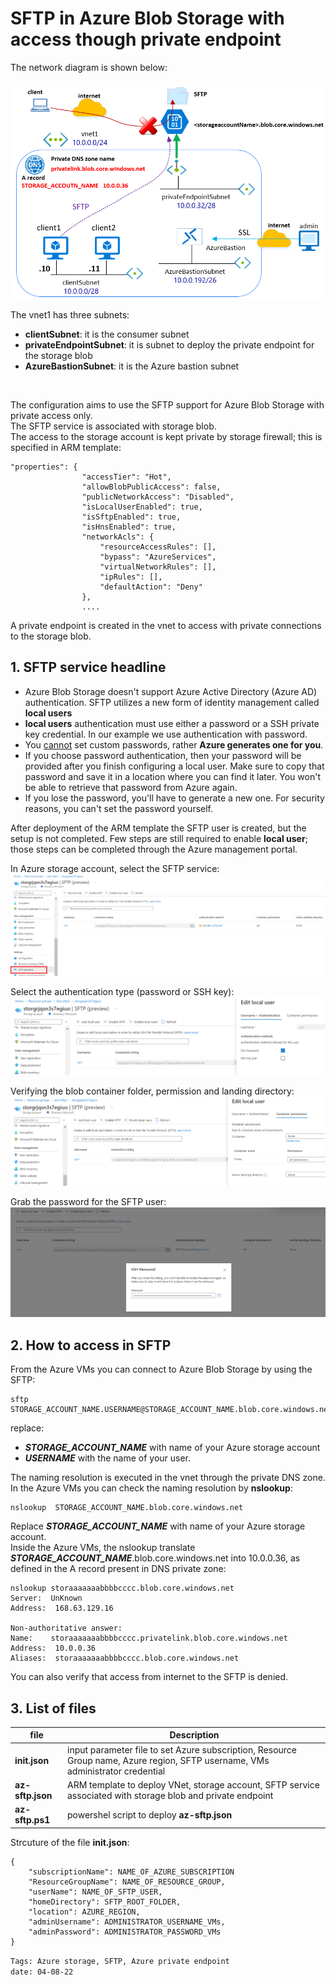 <properties
pageTitle= 'SFTP in Azure Blob Storage with access though private endpoint'
description= "SFTP in Azure Blob Storage with private endpoint"
documentationcenter: na
services=""
documentationCenter="na"
authors="fabferri"
manager=""
editor=""/>

<tags
   ms.service="configuration-Example-Azure"
   ms.devlang="na"
   ms.topic="article"
   ms.tgt_pltfrm="na"
   ms.workload="na"
   ms.date="08/04/2022"
   ms.author="fabferri" />

# SFTP in Azure Blob Storage with access though private endpoint
The network diagram is shown below:

[![1]][1]


The vnet1 has three subnets: 
- **clientSubnet**: it is the consumer subnet
- **privateEndpointSubnet**: it is subnet to deploy the private endpoint for the storage blob
- **AzureBastionSubnet**: it is the Azure bastion subnet

<br>

The configuration aims to use the SFTP support for Azure Blob Storage with private access only.<br>
The SFTP service is associated with storage blob. <br>
The access to the storage account is kept private by storage firewall; this is specified in ARM template: 
```console
"properties": {
                "accessTier": "Hot",
                "allowBlobPublicAccess": false,
                "publicNetworkAccess": "Disabled",
                "isLocalUserEnabled": true,
                "isSftpEnabled": true,
                "isHnsEnabled": true,
                "networkAcls": {
                    "resourceAccessRules": [],
                    "bypass": "AzureServices",
                    "virtualNetworkRules": [],
                    "ipRules": [],
                    "defaultAction": "Deny"
                },
                ....
```

A private endpoint is created in the vnet to access with private connections to the storage blob.


## <a name="SFTP service"></a>1. SFTP service headline

* Azure Blob Storage doesn't support Azure Active Directory (Azure AD) authentication. SFTP utilizes a new form of identity management called **local users**
*  **local users** authentication must use either a password or a SSH private key credential. In our example we use authentication with password.
* You <ins>cannot</ins> set custom passwords, rather **Azure generates one for you**. 
* If you choose password authentication, then your password will be provided after you finish configuring a local user. Make sure to copy that password and save it in a location where you can find it later. You won't be able to retrieve that password from Azure again. 
* If you lose the password, you'll have to generate a new one. For security reasons, you can't set the password yourself.

After deployment of the ARM template the SFTP user is created, but the setup is not completed. Few steps are still required to enable **local user**; those steps can be completed through the Azure management portal. <br>

In Azure storage account, select the SFTP service: 
[![2]][2]

Select the authentication type (password or SSH key):
[![3]][3]

Verifying the blob container folder, permission and landing directory:
[![4]][4]

Grab the password for the SFTP user:
[![5]][5]

## <a name="SFTP service"></a>2. How to access in SFTP 
From the Azure VMs you can connect to Azure Blob Storage by using the SFTP:

```
sftp STORAGE_ACCOUNT_NAME.USERNAME@STORAGE_ACCOUNT_NAME.blob.core.windows.net
```
replace:
- _**STORAGE_ACCOUNT_NAME**_ with name of your Azure storage account
- _**USERNAME**_ with the name of your user.
 
The naming resolution is executed in the vnet through the private DNS zone. In the Azure VMs you can check the naming resolution by **nslookup**:
```console
nslookup  STORAGE_ACCOUNT_NAME.blob.core.windows.net
```
Replace _**STORAGE_ACCOUNT_NAME**_ with name of your Azure storage account. <br>
Inside the Azure VMs, the nslookup translate  _**STORAGE_ACCOUNT_NAME**_.blob.core.windows.net into 10.0.0.36, as defined in the A record present in DNS private zone:
```console
nslookup storaaaaaaabbbbcccc.blob.core.windows.net
Server:  UnKnown
Address:  168.63.129.16

Non-authoritative answer:
Name:    storaaaaaaabbbbcccc.privatelink.blob.core.windows.net
Address:  10.0.0.36
Aliases:  storaaaaaaabbbbcccc.blob.core.windows.net
```

You can also verify that access from internet to the SFTP is denied.


## <a name="List of files"></a>3. List of files 
| file                  | Description                                                  | 
| --------------------- |------------------------------------------------------------- | 
| **init.json**         | input parameter file to set Azure subscription, Resource Group name, Azure region, SFTP username, VMs administrator credential|
| **az-sftp.json**      | ARM template to deploy VNet, storage account, SFTP service associated with storage blob and private endpoint|
| **az-sftp.ps1**       | powershel script to deploy **az-sftp.json**                       |

Strcuture of the file **init.json**:
```console
{
    "subscriptionName": NAME_OF_AZURE_SUBSCRIPTION
    "ResourceGroupName": NAME_OF_RESOURCE_GROUP,
    "userName": NAME_OF_SFTP_USER,
    "homeDirectory": SFTP_ROOT_FOLDER,
    "location": AZURE_REGION,
    "adminUsername": ADMINISTRATOR_USERNAME_VMs,
    "adminPassword": ADMINISTRATOR_PASSWORD_VMs
}
```


`Tags: Azure storage, SFTP, Azure private endpoint` <br>
`date: 04-08-22`


<!--Image References-->

[1]: ./media/network-diagram.png "network diagram"
[2]: ./media/sftp01.png "SFTP service"
[3]: ./media/sftp02.png "authentication type: password or SSH key)"
[4]: ./media/sftp03.png "blob container folder, permission and landing directory"
[5]: ./media/sftp04.png "grab SFTP password"

<!--Link References-->

